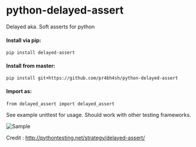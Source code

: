 # python-delayed-assert

Delayed aka. Soft asserts for python

#### Install via pip:
    pip install delayed-assert 
    
#### Install from master:
    pip install git+https://github.com/pr4bh4sh/python-delayed-assert

#### Import as:

    from delayed_assert import delayed_assert

See example unittest for usage. Should work with other testing frameworks.

![Sample](https://github.com/pr4bh4sh/python-delayed-assert/raw/colorise-output/sample.jpg)


Credit : <http://pythontesting.net/strategy/delayed-assert/>
